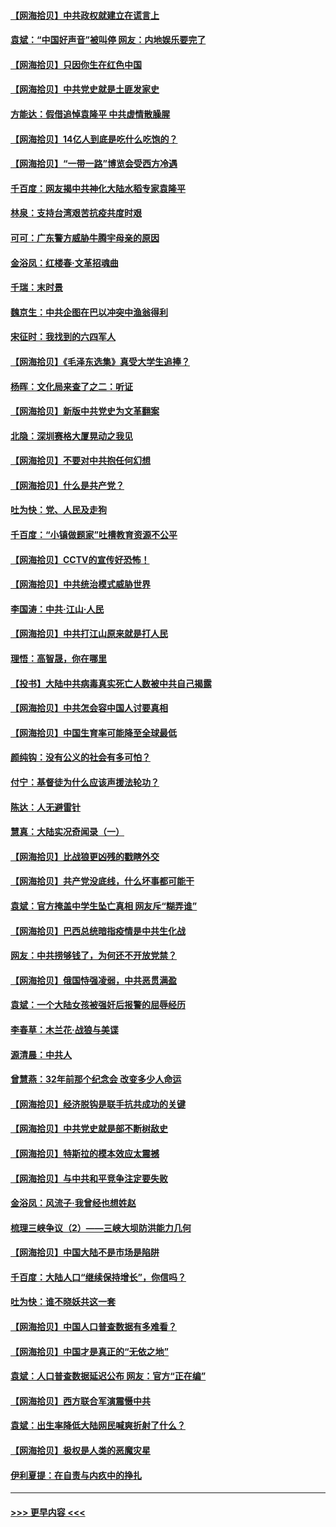 #### [【网海拾贝】中共政权就建立在谎言上](../pages/nsc993/n12981880.md?t=05290801) 
#### [袁斌：“中国好声音”被叫停 网友：内地娱乐要完了](../pages/nsc993/n12981826.md?t=05290801) 
#### [【网海拾贝】只因你生在红色中国](../pages/nsc993/n12979096.md?t=05290801) 
#### [【网海拾贝】中共党史就是土匪发家史](../pages/nsc993/n12976478.md?t=05290801) 
#### [方能达：假借追悼袁隆平 中共虚情散臊腥](../pages/nsc993/n12976396.md?t=05290801) 
#### [【网海拾贝】14亿人到底是吃什么吃饱的？](../pages/nsc993/n12974125.md?t=05290801) 
#### [【网海拾贝】“一带一路”博览会受西方冷遇](../pages/nsc993/n12971787.md?t=05290801) 
#### [千百度：网友揭中共神化大陆水稻专家袁隆平](../pages/nsc993/n12971733.md?t=05290801) 
#### [林泉：支持台湾艰苦抗疫共度时艰](../pages/nsc993/n12971350.md?t=05290801) 
#### [可可：广东警方威胁牛腾宇母亲的原因](../pages/nsc993/n12971100.md?t=05290801) 
#### [金浴凤：红楼春·文革招魂曲](../pages/nsc993/n12970354.md?t=05290801) 
#### [千瑞：末时景](../pages/nsc993/n12970337.md?t=05290801) 
#### [魏京生：中共企图在巴以冲突中渔翁得利](../pages/nsc993/n12970286.md?t=05290801) 
#### [宋征时：我找到的六四军人](../pages/nsc993/n12970213.md?t=05290801) 
#### [【网海拾贝】《毛泽东选集》真受大学生追捧？](../pages/nsc993/n12968779.md?t=05290801) 
#### [杨晖：文化局来查了之二：听证](../pages/nsc993/n12966528.md?t=05290801) 
#### [【网海拾贝】新版中共党史为文革翻案](../pages/nsc993/n12967526.md?t=05290801) 
#### [北隐：深圳赛格大厦晃动之我见](../pages/nsc993/n12967393.md?t=05290801) 
#### [【网海拾贝】不要对中共抱任何幻想](../pages/nsc993/n12965222.md?t=05290801) 
#### [【网海拾贝】什么是共产党？](../pages/nsc993/n12962781.md?t=05290801) 
#### [吐为快：党、人民及走狗](../pages/nsc993/n12962747.md?t=05290801) 
#### [千百度：“小镇做题家”吐槽教育资源不公平](../pages/nsc993/n12962705.md?t=05290801) 
#### [【网海拾贝】CCTV的宣传好恐怖！](../pages/nsc993/n12959984.md?t=05290801) 
#### [【网海拾贝】中共统治模式威胁世界](../pages/nsc993/n12957622.md?t=05290801) 
#### [李国涛：中共‧江山‧人民](../pages/nsc993/n12957502.md?t=05290801) 
#### [【网海拾贝】中共打江山原来就是打人民](../pages/nsc993/n12954345.md?t=05290801) 
#### [理悟：高智晟，你在哪里](../pages/nsc993/n12953115.md?t=05290801) 
#### [【投书】大陆中共病毒真实死亡人数被中共自己揭露](../pages/nsc993/n12953050.md?t=05290801) 
#### [【网海拾贝】中共怎会容中国人讨要真相](../pages/nsc993/n12952161.md?t=05290801) 
#### [【网海拾贝】中国生育率可能降至全球最低](../pages/nsc993/n12948793.md?t=05290801) 
#### [颜纯钩：没有公义的社会有多可怕？](../pages/nsc993/n12947626.md?t=05290801) 
#### [付宁：基督徒为什么应该声援法轮功？](../pages/nsc993/n12947233.md?t=05290801) 
#### [陈达：人无避雷针](../pages/nsc993/n12947098.md?t=05290801) 
#### [慧真：大陆实况奇闻录（一）](../pages/nsc993/n12945811.md?t=05290801) 
#### [【网海拾贝】比战狼更凶残的戳瞎外交](../pages/nsc993/n12945717.md?t=05290801) 
#### [【网海拾贝】共产党没底线，什么坏事都可能干](../pages/nsc993/n12942090.md?t=05290801) 
#### [袁斌：官方掩盖中学生坠亡真相 网友斥“糊弄谁”](../pages/nsc993/n12942029.md?t=05290801) 
#### [【网海拾贝】巴西总统暗指疫情是中共生化战](../pages/nsc993/n12938999.md?t=05290801) 
#### [网友：中共捞够钱了，为何还不开放党禁？](../pages/nsc993/n12938952.md?t=05290801) 
#### [【网海拾贝】俄国恃强凌弱，中共恶贯满盈](../pages/nsc993/n12936626.md?t=05290801) 
#### [袁斌：一个大陆女孩被强奸后报警的屈辱经历](../pages/nsc993/n12936547.md?t=05290801) 
#### [李春草：木兰花·战狼与美谍](../pages/nsc993/n12935995.md?t=05290801) 
#### [源清晨：中共人](../pages/nsc993/n12935589.md?t=05290801) 
#### [曾慧燕：32年前那个纪念会 改变多少人命运](../pages/nsc993/n12934233.md?t=05290801) 
#### [【网海拾贝】经济脱钩是联手抗共成功的关键](../pages/nsc993/n12934176.md?t=05290801) 
#### [【网海拾贝】中共党史就是部不断树敌史](../pages/nsc993/n12932844.md?t=05290801) 
#### [【网海拾贝】特斯拉的模本效应太震撼](../pages/nsc993/n12925626.md?t=05290801) 
#### [【网海拾贝】与中共和平竞争注定要失败](../pages/nsc993/n12923326.md?t=05290801) 
#### [金浴凤：风流子‧我曾经也想姓赵](../pages/nsc993/n12920911.md?t=05290801) 
#### [梳理三峡争议（2）——三峡大坝防洪能力几何](../pages/nsc993/n12920173.md?t=05290801) 
#### [【网海拾贝】中国大陆不是市场是陷阱](../pages/nsc993/n12920143.md?t=05290801) 
#### [千百度：大陆人口“继续保持增长”，你信吗？](../pages/nsc993/n12918946.md?t=05290801) 
#### [吐为快：谁不晓妖共这一套](../pages/nsc993/n12918941.md?t=05290801) 
#### [【网海拾贝】中国人口普查数据有多难看？](../pages/nsc993/n12917822.md?t=05290801) 
#### [【网海拾贝】中国才是真正的“无依之地”](../pages/nsc993/n12915845.md?t=05290801) 
#### [袁斌：人口普查数据延迟公布 网友：官方“正在编”](../pages/nsc993/n12915748.md?t=05290801) 
#### [【网海拾贝】西方联合军演震慑中共](../pages/nsc993/n12913466.md?t=05290801) 
#### [袁斌：出生率降低大陆网民喊爽折射了什么？](../pages/nsc993/n12913365.md?t=05290801) 
#### [【网海拾贝】极权是人类的恶魔灾星](../pages/nsc993/n12910697.md?t=05290801) 
#### [伊利夏提：在自责与内疚中的挣扎](../pages/nsc993/n12910493.md?t=05290801) 

----
#### [ >>> 更早内容 <<< ](../indexes/nsc993-earlier.md)
